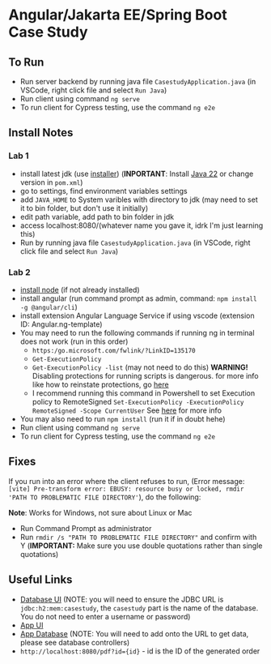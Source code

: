 # Angular/Jakarta EE/Spring Boot Case Study

## To Run

- Run server backend by running java file `CasestudyApplication.java` (in VSCode, right click file and select `Run Java`)
- Run client using command `ng serve`
- To run client for Cypress testing, use the command `ng e2e`

## Install Notes

### Lab 1

- install latest jdk (use [installer](https://www.oracle.com/java/technologies/downloads/?er=221886#jdk22-windows))
(**INPORTANT**: Install [Java 22](https://www.oracle.com/java/technologies/javase/jdk22-archive-downloads.html) or change version in `pom.xml`)
- go to settings, find environment variables settings
- add `JAVA_HOME` to System varibles with directory to jdk (may need to set it to bin folder, but don't use it initially)
- edit path variable, add path to bin folder in jdk
- access localhost:8080/(whatever name you gave it, idrk I'm just learning this)
- Run by running java file `CasestudyApplication.java` (in VSCode, right click file and select `Run Java`)

### Lab 2

- [install node](https://nodejs.org/en/download/package-manager/current) (if not already installed)
- install angular (run command prompt as admin, command: `npm install -g @angular/cli`)
- install extension Angular Language Service if using vscode (extension ID: Angular.ng-template)
- You may need to run the following commands if running ng in terminal does not work (run in this order)
  - `https:/go.microsoft.com/fwlink/?LinkID=135170`
  - `Get-ExecutionPolicy`
  - `Get-ExecutionPolicy -list` (may not need to do this)
**WARNING!** Disabling protections for running scripts is dangerous. for more info like how to reinstate protections, go [here](https:/go.microsoft.com/fwlink/?LinkID=135170)
  - I recommend running this command in Powershell to set Execution policy to RemoteSigned `Set-ExecutionPolicy -ExecutionPolicy RemoteSigned -Scope CurrentUser`
  See [here](https://lazyadmin.nl/powershell/running-scripts-is-disabled-on-this-system/) for more info
- You may also need to run `npm install` (run it if in doubt hehe)
- Run client using command `ng serve`
- To run client for Cypress testing, use the command `ng e2e`

## Fixes

If you run into an error where the client refuses to run, (Error message: `[vite] Pre-transform error: EBUSY: resource busy or locked, rmdir 'PATH TO PROBLEMATIC FILE DIRECTORY'`), do the following:

**Note**: Works for Windows, not sure about Linux or Mac

- Run Command Prompt as administrator
- Run `rmdir /s "PATH TO PROBLEMATIC FILE DIRECTORY"` and confirm with Y (**IMPORTANT:** Make sure you use double quotations rather than single quotations)

## Useful Links

- [Database UI](http://localhost:8080/h2) (NOTE: you will need to ensure the JDBC URL is `jdbc:h2:mem:casestudy`, the `casestudy` part is the name of the database. You do not need to enter a username or password)
- [App UI](http://localhost:4200)
- [App Database](http://localhost:8080) (NOTE: You will need to add onto the URL to get data, please see database controllers)
- `http://localhost:8080/pdf?id={id}` - id is the ID of the generated order
